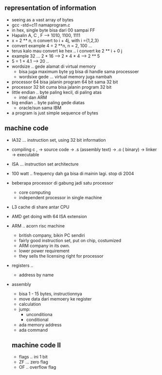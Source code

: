 ## representation of information
- seeing as a vast array of bytes
- gcc -std=c11 namaprogram.c
- in hex, single byte bisa dari 00 sampai FF
- Hapalin A, C , F --> 1010, 1100, 1111
- x = 2 ** n, n convert to i + 4j, with i ={1,2,3}
- convert example 4 = 2 **n,  n = 2, 100 ...
- terus kalo mau convert ke hex .. i convert ke 2 ** i + 0 j
- example 32 ... 2 * 16 --> 2 * 4 * 4 --> 2 ** 5
- 5 = 1 + 4.1 --> 20 ..
- wordsize .. gede alamat di virtual memory
    - bisa juga maximum byte yg bisa di handle sama processoer
    - wordsixe gede ... virtual memory juga nambah
- processor 64 bisa jalanin program 64 bit sama 32 bit
- processor 32 bit cuma bisa jalanin program 32 bit
- little endian .. byte paling kecil, di paling atas
    - intel dan ARM
- big endian .. byte paling gede diatas
    - oracle/sun sama IBM
- a program is just simple sequence of bytes

## machine code
- IA32 ... instruction set, using 32 bit information
- compiling c , -> source code -> .s (assembly text) -> .o ( binary) -> linker -> executable
- ISA ... instruction set architecture
- 100 watt .. frequency dah ga bisa di mainin lagi. stop di 2004
- beberapa processor di gabung jadi satu processor
    - core computing
    - independent processor in single machine
- L3 cache di share antar CPU
- AMD get doing with 64 ISA extension
- ARM .. acorn risc machine
    - british company, bikin PC sendiri
    - fairly good instruction set, put on chip, costumized
    - ARM company in its own.
    - lower power requirement
    - they sells the licensing right for processor
- registers ..
    - address by name
- assembly
    - bisa 1 - 15 bytes, instructionnya
    - move data dari memoery ke register
    - calculation
    - jump:
        - unconditiona
        - conditional
    - ada memory address
    - ada command

    ## machine code II
    - flags .. ini 1 bit
    - ZF ... zero flag
    - OF .. overflow flag
    




